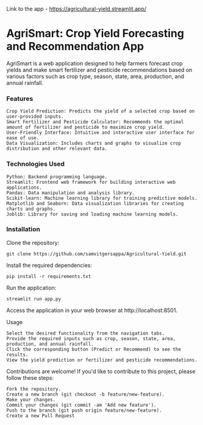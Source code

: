 Link to the app - https://agricultural-yield.streamlit.app/

# AgriSmart: Crop Yield Forecasting and Recommendation App

AgriSmart is a web application designed to help farmers forecast crop yields and make smart fertilizer and pesticide recommendations based on various factors such as crop type, season, state, area, production, and annual rainfall.

### Features

    Crop Yield Prediction: Predicts the yield of a selected crop based on user-provided inputs.
    Smart Fertilizer and Pesticide Calculator: Recommends the optimal amount of fertilizer and pesticide to maximize crop yield.
    User-Friendly Interface: Intuitive and interactive user interface for ease of use.
    Data Visualization: Includes charts and graphs to visualize crop distribution and other relevant data.

### Technologies Used

    Python: Backend programming language.
    Streamlit: Frontend web framework for building interactive web applications.
    Pandas: Data manipulation and analysis library.
    Scikit-learn: Machine learning library for training predictive models.
    Matplotlib and Seaborn: Data visualization libraries for creating charts and graphs.
    Joblib: Library for saving and loading machine learning models.

### Installation

  Clone the repository:


```
git clone https://github.com/samvitgersappa/Agricultural-Yield.git
````

Install the required dependencies:

```
pip install -r requirements.txt
```

Run the application:

```
streamlit run app.py
```
Access the application in your web browser at http://localhost:8501.

Usage

    Select the desired functionality from the navigation tabs.
    Provide the required inputs such as crop, season, state, area, production, and annual rainfall.
    Click the corresponding button (Predict or Recommend) to see the results.
    View the yield prediction or fertilizer and pesticide recommendations.

Contributions are welcome! If you'd like to contribute to this project, please follow these steps:

    Fork the repository.
    Create a new branch (git checkout -b feature/new-feature).
    Make your changes.
    Commit your changes (git commit -am 'Add new feature').
    Push to the branch (git push origin feature/new-feature).
    Create a new Pull Request
